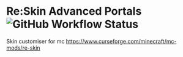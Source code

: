 # Re:Skin Advanced Portals ![GitHub Workflow Status](https://img.shields.io/github/workflow/status/sekwah41/Re-Skin/Java%20CI)
Skin customiser for mc https://www.curseforge.com/minecraft/mc-mods/re-skin

